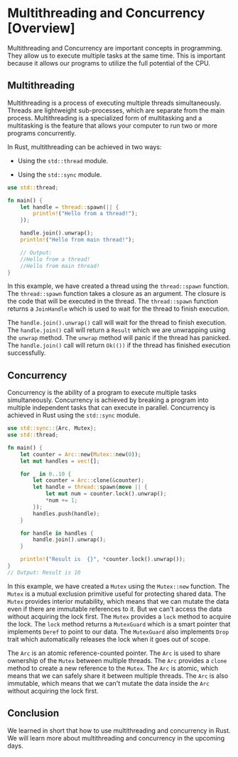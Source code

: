 # Multithreading and Concurrency [Overview]

Multithreading and Concurrency are important concepts in programming. They allow us to execute multiple tasks at the same time. This is important because it allows our programs to utilize the full potential of the CPU.

## Multithreading

Multithreading is a process of executing multiple threads simultaneously. Threads are lightweight sub-processes, which are separate from the main process. Multithreading is a specialized form of multitasking and a multitasking is the feature that allows your computer to run two or more programs concurrently.


In Rust, multithreading can be achieved in two ways:

- Using the `std::thread` module.

- Using the `std::sync` module.

```rust
use std::thread;

fn main() {
    let handle = thread::spawn(|| {
        println!("Hello from a thread!");
    });

    handle.join().unwrap();
    println!("Hello from main thread!");

    // Output: 
    //Hello from a thread!
    //Hello from main thread!
}
```

In this example, we have created a thread using the `thread::spawn` function. The `thread::spawn` function takes a closure as an argument. The closure is the code that will be executed in the thread. The `thread::spawn` function returns a `JoinHandle` which is used to wait for the thread to finish execution.

The `handle.join().unwrap()` call will wait for the thread to finish execution. The `handle.join()` call will return a `Result` which we are unwrapping using the `unwrap` method. The `unwrap` method will panic if the thread has panicked. The `handle.join()` call will return `Ok(())` if the thread has finished execution successfully.


## Concurrency

Concurrency is the ability of a program to execute multiple tasks simultaneously. Concurrency is achieved by breaking a program into multiple independent tasks that can execute in parallel. Concurrency is achieved in Rust using the `std::sync` module.

```rust
use std::sync::{Arc, Mutex};
use std::thread;

fn main() {
    let counter = Arc::new(Mutex::new(0));
    let mut handles = vec![];

    for _ in 0..10 {
        let counter = Arc::clone(&counter);
        let handle = thread::spawn(move || {
            let mut num = counter.lock().unwrap();
            *num += 1;
        });
        handles.push(handle);
    }

    for handle in handles {
        handle.join().unwrap();
    }

    println!("Result is  {}", *counter.lock().unwrap());
}
// Output: Result is 10
```

In this example, we have created a `Mutex` using the `Mutex::new` function. The `Mutex` is a mutual exclusion primitive useful for protecting shared data. The `Mutex` provides interior mutability, which means that we can mutate the data even if there are immutable references to it. But we can't access the data without acquiring the lock first. The `Mutex` provides a `lock` method to acquire the lock. The `lock` method returns a `MutexGuard` which is a smart pointer that implements `Deref` to point to our data. The `MutexGuard` also implements `Drop` trait which automatically releases the lock when it goes out of scope.

The `Arc` is an atomic reference-counted pointer. The `Arc` is used to share ownership of the `Mutex` between multiple threads. The `Arc` provides a `clone` method to create a new reference to the `Mutex`. The `Arc` is atomic, which means that we can safely share it between multiple threads. The `Arc` is also immutable, which means that we can't mutate the data inside the `Arc` without acquiring the lock first.


## Conclusion

We learned in short that how to use multithreading and concurrency in Rust. We will learn more about multithreading and concurrency in the upcoming days.
